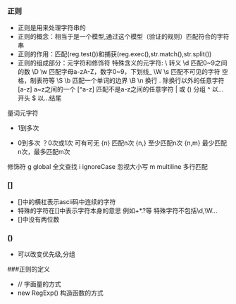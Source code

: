 ### 正则
- 正则是用来处理字符串的
- 正则的概念：相当于是一个模型,通过这个模型（验证的规则）匹配符合的字符串
- 正则的作用：匹配(reg.test())和捕获(reg.exec(),str.match(),str.split())
- 正则的组成部分：元字符和修饰符
特殊含义的元字符:
\ 转义
\d 匹配0~9之间的数    \D 
\w 匹配字母a-zA-Z，数字0~9，下划线_  \W
\s 匹配不可见的字符 空格，制表符等     \S
\b 匹配一个单词的边界   \B
\n 换行
. 除换行以外的任意字符
[a-z] a~z之间的一个 
[^a-z] 匹配不是a-z之间的任意字符
| 或
() 分组
^ 以...开头
$ 以...结尾

量词元字符
+ 1到多次
* 0到多次
？0次或1次  可有可无 
{n} 匹配n次
{n,} 至少匹配n次
{n,m} 最少匹配n次，最多匹配m次

修饰符
g global 全文查找
i ignoreCase 忽视大小写
m multiline 多行匹配

### []
- []中的横杠表示ascii码中连续的字符
- 特殊的字符在[]中表示字符本身的意思 例如+*.?等   特殊字符不包括\d,\W...
- []中没有两位数
### ()
- 可以改变优先级,分组

###正则的定义
- // 字面量的方式
- new RegExp() 构造函数的方式 



  

